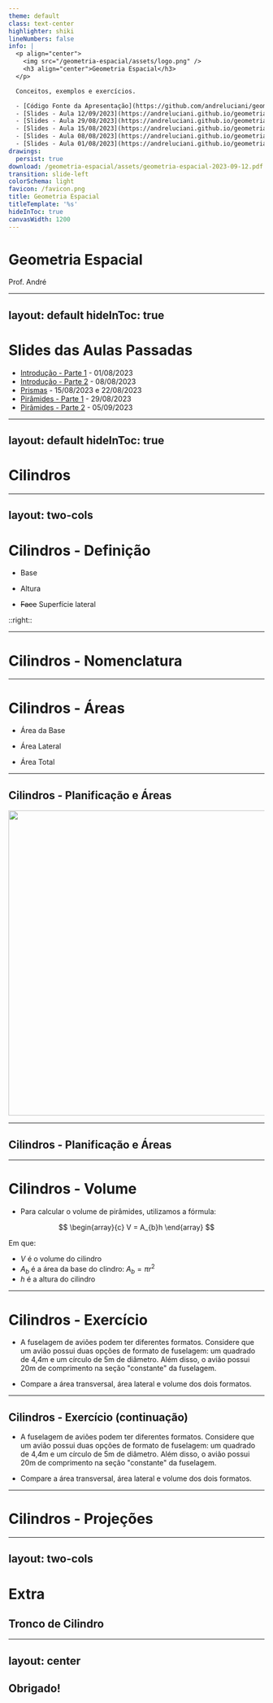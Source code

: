 ```yaml
---
theme: default
class: text-center
highlighter: shiki
lineNumbers: false
info: |
  <p align="center">
    <img src="/geometria-espacial/assets/logo.png" />
    <h3 align="center">Geometria Espacial</h3>
  </p>

  Conceitos, exemplos e exercícios.

  - [Código Fonte da Apresentação](https://github.com/andreluciani/geometria-espacial)
  - [Slides - Aula 12/09/2023](https://andreluciani.github.io/geometria-espacial/assets/geometria-espacial-2023-09-12.pdf)
  - [Slides - Aula 29/08/2023](https://andreluciani.github.io/geometria-espacial/assets/geometria-espacial-2023-08-29.pdf)
  - [Slides - Aula 15/08/2023](https://andreluciani.github.io/geometria-espacial/assets/geometria-espacial-2023-08-15.pdf)
  - [Slides - Aula 08/08/2023](https://andreluciani.github.io/geometria-espacial/assets/geometria-espacial-2023-08-08.pdf)
  - [Slides - Aula 01/08/2023](https://andreluciani.github.io/geometria-espacial/assets/geometria-espacial-2023-08-01.pdf)
drawings:
  persist: true
download: /geometria-espacial/assets/geometria-espacial-2023-09-12.pdf
transition: slide-left
colorSchema: light
favicon: /favicon.png
title: Geometria Espacial
titleTemplate: '%s'
hideInToc: true
canvasWidth: 1200
---
```


<DrauuConfig/>
<Logo />

# Geometria Espacial

Prof. André

<div class="abs-br m-6 flex gap-2">
  <a href="https://github.com/andreluciani/geometria-espacial" target="_blank" alt="Código Fonte (GitHub)"
    class="text-xl slidev-icon-btn opacity-50 !border-none !hover:text-white">
    <carbon-logo-github />
  </a>
  <a href="https://andreluciani.github.io/geometria-espacial/" target="_blank" alt="GitHub"
    class="text-xl slidev-icon-btn opacity-50 !border-none !hover:text-white">
    <octicon-link-16 />
  </a>
  <a href="https://andreluciani.github.io/geometria-espacial/assets/geometria-espacial-2023-09-12.pdf" target="_blank" alt="PDF"
    class="text-xl slidev-icon-btn opacity-50 !border-none !hover:text-white">
    <fa6-solid:file-pdf />
  </a>
</div>

---
layout: default
hideInToc: true
---

# Slides das Aulas Passadas

- [Introdução - Parte 1](/geometria-espacial/introducao-pt1) - 01/08/2023
- [Introdução - Parte 2](/geometria-espacial/introducao-pt2) - 08/08/2023
- [Prismas](/geometria-espacial/prismas) - 15/08/2023 e 22/08/2023
- [Pirâmides - Parte 1](/geometria-espacial/piramides-pt1) - 29/08/2023
- [Pirâmides - Parte 2](/geometria-espacial/piramides-pt2) - 05/09/2023

---
layout: default
hideInToc: true
---

# Cilindros

<Toc maxDepth="1"></Toc>

---
layout: two-cols
---

# Cilindros - Definição

<v-clicks>

- Base

- Altura

- ~~Face~~ Superfície lateral

</v-clicks>

::right::

<Cylinders />

---

# Cilindros - Nomenclatura

---

# Cilindros - Áreas

<v-clicks>

- Área da Base

- Área Lateral

- Área Total

</v-clicks>

---

## Cilindros - Planificação e Áreas

<img class="m-auto" src="/assets/cylinder-unwrap.gif" width="600" />


---

## Cilindros - Planificação e Áreas


---

<style>
  .katex { font-size: 2em; }
</style>


# Cilindros - Volume

- Para calcular o volume de pirâmides, utilizamos a fórmula:

$$
\begin{array}{c}
V = A_{b}h
\end{array}
$$

Em que:

- $V$ é o volume do cilindro
- $A_{b}$ é a área da base do clindro: $A_{b} = \pi r^{2}$
- $h$ é a altura do cilindro

---

<style>
  .katex { font-size: 1em; }
</style>

# Cilindros - Exercício

- A fuselagem de aviões podem ter diferentes formatos. Considere que um avião possui duas opções de formato de fuselagem: um quadrado de 4,4m e um
círculo de 5m de diâmetro. Além disso, o avião possui 20m de comprimento na seção "constante" da fuselagem.

- Compare a área transversal, área lateral e volume dos dois formatos.

---

## Cilindros - Exercício (continuação)

- A fuselagem de aviões podem ter diferentes formatos. Considere que um avião possui duas opções de formato de fuselagem: um quadrado de 4,4m e um
círculo de 5m de diâmetro. Além disso, o avião possui 20m de comprimento na seção "constante" da fuselagem.

- Compare a área transversal, área lateral e volume dos dois formatos.

---

# Cilindros - Projeções

---
layout: two-cols
---

# Extra

## Tronco de Cilindro

---
layout: center
---

## Obrigado!